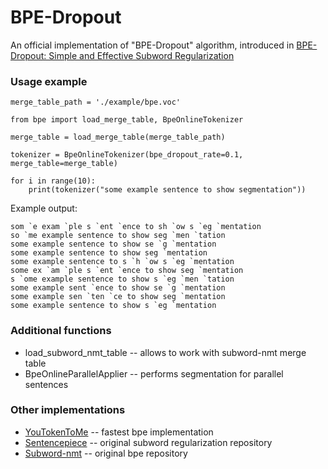 # BPE-Dropout
An official implementation of "BPE-Dropout" algorithm, introduced in [BPE-Dropout: Simple and Effective Subword Regularization](https://www.aclweb.org/anthology/2020.acl-main.170/)

### Usage example
```
merge_table_path = './example/bpe.voc'

from bpe import load_merge_table, BpeOnlineTokenizer

merge_table = load_merge_table(merge_table_path)

tokenizer = BpeOnlineTokenizer(bpe_dropout_rate=0.1, merge_table=merge_table)

for i in range(10):
    print(tokenizer("some example sentence to show segmentation"))
```

Example output:
```
som `e exam `ple s `ent `ence to sh `ow s `eg `mentation
so `me example sentence to show seg `men `tation
some example sentence to show se `g `mentation
some example sentence to show seg `mentation
some example sentence to s `h `ow s `eg `mentation
some ex `am `ple s `ent `ence to show seg `mentation
s `ome example sentence to show s `eg `men `tation
some example sent `ence to show se `g `mentation
some example sen `ten `ce to show seg `mentation
some example sentence to show s `eg `mentation
```

### Additional functions

* load_subword_nmt_table -- allows to work with subword-nmt merge table
* BpeOnlineParallelApplier -- performs segmentation for parallel sentences

### Other implementations

* [YouTokenToMe](https://github.com/VKCOM/YouTokenToMe) -- fastest bpe implementation
* [Sentencepiece](https://github.com/google/sentencepiece) -- original subword regularization repository
* [Subword-nmt](https://github.com/rsennrich/subword-nmt) -- original bpe repository
